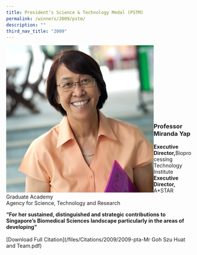 ```yaml
---
title: President’s Science & Technology Medal (PSTM)
permalink: /winners/2009/pstm/
description: ""
third_nav_title: "2009"
---
```

<img src="/images/Winners/2009/2009-pstm-prof-miranda-yap.jpg" alt="Professor Miranda Yap" style="width:400px" align="left"/><br><br><br><br><br><br><br><br><br><br><br>

### **Professor Miranda Yap**
<b>Executive Director,</b>Bioprocessing Technology Institute <br>
<b>Executive Director,</b> A*STAR Graduate Academy<br>
Agency for Science, Technology and Research

<b>“For her sustained, distinguished and strategic contributions to Singapore’s Biomedical Sciences landscape particularly in the areas of developing"</b><br><br>[Download Full Citation](/files/Citations/2009/2009-pta-Mr Goh Szu Huat and Team.pdf)
<br>
